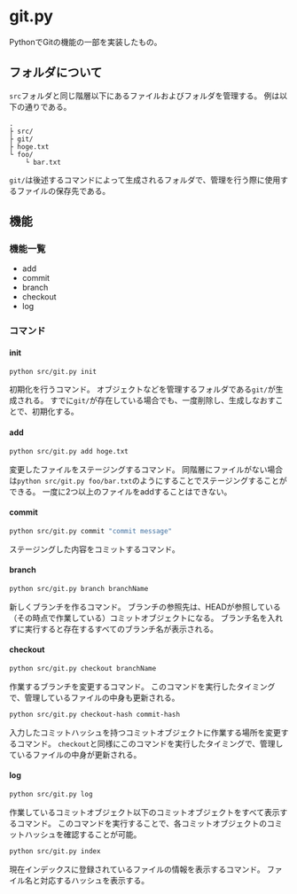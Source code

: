 # git.py
PythonでGitの機能の一部を実装したもの。

## フォルダについて
`src`フォルダと同じ階層以下にあるファイルおよびフォルダを管理する。
例は以下の通りである。
```
.
├ src/
├ git/
├ hoge.txt
└ foo/
    └ bar.txt
```
`git/`は後述するコマンドによって生成されるフォルダで、管理を行う際に使用するファイルの保存先である。

## 機能
### 機能一覧

- add
- commit
- branch
- checkout
- log

### コマンド
#### init
```bash
python src/git.py init
```
初期化を行うコマンド。
オブジェクトなどを管理するフォルダである`git/`が生成される。
すでに`git/`が存在している場合でも、一度削除し、生成しなおすことで、初期化する。

#### add
```bash
python src/git.py add hoge.txt
```
変更したファイルをステージングするコマンド。
同階層にファイルがない場合は`python src/git.py foo/bar.txt`のようにすることでステージングすることができる。
一度に2つ以上のファイルをaddすることはできない。

#### commit
```bash
python src/git.py commit "commit message"
```
ステージングした内容をコミットするコマンド。

#### branch
```bash
python src/git.py branch branchName
```
新しくブランチを作るコマンド。
ブランチの参照先は、HEADが参照している（その時点で作業している）コミットオブジェクトになる。
ブランチ名を入れずに実行すると存在するすべてのブランチ名が表示される。

#### checkout
```bash
python src/git.py checkout branchName
```
作業するブランチを変更するコマンド。
このコマンドを実行したタイミングで、管理しているファイルの中身も更新される。

```bash
python src/git.py checkout-hash commit-hash
```
入力したコミットハッシュを持つコミットオブジェクトに作業する場所を変更するコマンド。
`checkout`と同様にこのコマンドを実行したタイミングで、管理しているファイルの中身が更新される。

#### log
```bash
python src/git.py log
```
作業しているコミットオブジェクト以下のコミットオブジェクトをすべて表示するコマンド。
このコマンドを実行することで、各コミットオブジェクトのコミットハッシュを確認することが可能。

```bash
python src/git.py index
```
現在インデックスに登録されているファイルの情報を表示するコマンド。
ファイル名と対応するハッシュを表示する。
